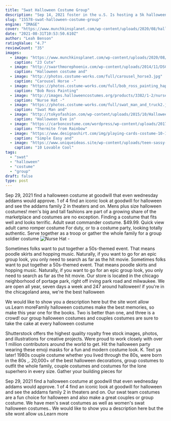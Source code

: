 ```yaml
---
title: "Swat Halloween Costume Group"
description: "Sep 14, 2021 foster in the u.S. Is hosting a 5k halloween fun runwalk on saturday oct. 16. The event will run from 8 a.M. To 12 p.M. And will also feature games, trick or treating, and a costume"
slug: "15578-swat-halloween-costume-group"
engine: "IMAGE"
cover: "https://www.munchkinsplanet.com/wp-content/uploads/2020/08/halloween-costumes-teenage-girl-group-9.jpg"
date: "2021-08-31T10:53:50.610Z"
author: "Leah Benson"
ratingValue: "4.7"
reviewCount: "35"
images:
  - image: "https://www.munchkinsplanet.com/wp-content/uploads/2020/08/halloween-costumes-teenage-girl-group-9.jpg"
    caption: "23 Cute"
  - image: "http://swarthmorephoenix.com/wp-content/uploads/2014/11/DSC_0430.jpg"
    caption: "Halloween costume and"
  - image: "http://photos.costume-works.com/full/carousel_horse3.jpg"
    caption: "Carousel Horse -"
  - image: "https://photos.costume-works.com/full/bob_ross_painting_happy_little_trees_cat.jpg"
    caption: "Bob Ross Painting"
  - image: "http://images.halloweencostumes.org/products/3382/1-2/nurse-hat.jpg"
    caption: "Nurse Hat -"
  - image: "https://photos.costume-works.com/full/swat_man_and_truck2.jpg"
    caption: "Swat Man and"
  - image: "http://tokyofashion.com/wp-content/uploads/2015/10/Halloween-in-Japan-Shibuya-15-10-30-014.jpg"
    caption: "Halloween Eve in"
  - image: "https://carboncostume.com/wordpress/wp-content/uploads/2017/12/thermite-costume.jpg"
    caption: "Thermite from Rainbow"
  - image: "https://www.designashirt.com/img/playing-cards-costume-10-10-17.jpg"
    caption: "Simple Easy and"
  - image: "https://www.uniqueideas.site/wp-content/uploads/teen-sassy-childs-play-costume-teen-girls-chucky-costumes.jpg"
    caption: "10 Lovable Cool"
tags:
  - "swat"
  - "halloween"
  - "costume"
  - "group"
draft: false
type: post
---
```


Sep 29, 2021 find a halloween costume at goodwill that even wednesday addams would approve. 1 of 4 find an iconic look at goodwill for halloween and see the addams family 2 in theaters and on. Mens plus size halloween costumes! men's big and tall fashions are part of a growing share of the marketplace and costumes are no exception. Finding a costume that fits well and looks terrific. Adult swat commander costume. $49.99. Quick view adult camo romper costume  For duty, or to a costume party, looking totally authentic. Serve together as a troop or gather the whole family for a group soldier costume
![Nurse Hat -](http://images.halloweencostumes.org/products/3382/1-2/nurse-hat.jpg "Nurse Hat -")

Sometimes folks want to put together a 50s-themed event. That means poodle skirts and hopping music. Naturally, if you want to go for an epic group look, you only need to search as far as the hit movie. Sometimes folks want to put together a 50s-themed event. That means poodle skirts and hopping music. Naturally, if you want to go for an epic group look, you only need to search as far as the hit movie. Our store is located in the chicago neighborhood of portage park, right off irving park road and milwaukee. We are open all year, seven days a week and 247 around halloween! if you&#39;re in the chicagoland area, we&#39;re the best halloween
<!--inArticleAds-->

<!--galleryOne-->

We would like to show you a description here but the site wont allow us.Learn moreFamily halloween costumes make the best memories, so make this year one for the books. Two is better than one, and three is a crowd! our group halloween costumes and couples costumes are sure to take the cake at every halloween costume
<!--inArticleAds-->

<!--galleryTwo-->

Shutterstock offers the highest quality royalty free stock images, photos, and illustrations for creative projects. Were proud to work closely with over 1 million contributors around the world to get. Hit the halloween party wearing these emoji masks for a fun and modern costume look. K. Text ya later! 1980s couple costume whether you lived through the 80s, were born in the 80s ,. 20,000+ of the best halloween decorations, group costumes to outfit the whole family, couple costumes and costumes for the lone superhero in every size. Gather your building pieces for
<!--galleryThree-->

Sep 29, 2021 find a halloween costume at goodwill that even wednesday addams would approve. 1 of 4 find an iconic look at goodwill for halloween and see the addams family 2 in theaters and on. Our swat team costumes are a fun choice for halloween and also make a great couples or group costume. We have men's swat costumes as well as women's swat halloween costumes.. We would like to show you a description here but the site wont allow us.Learn more